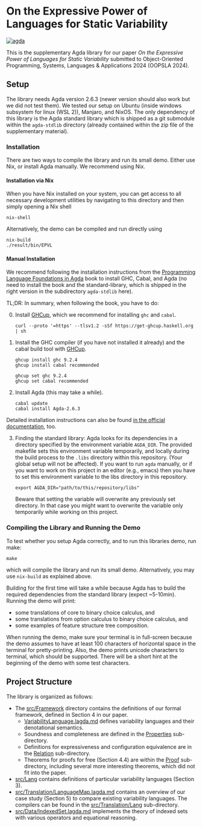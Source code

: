﻿# On the Expressive Power of Languages for Static Variability

[![agda][agda-badge-version-svg]][agda-badge-version-url]

This is the supplementary Agda library for our paper _On the Expressive Power of Languages for Static Variability_ submitted to Object-Oriented Programming, Systems, Languages & Applications 2024 (OOPSLA 2024). 

## Setup

The library needs Agda version 2.6.3 (newer version should also work but we did not test them). We tested our setup on Ubuntu (inside windows subsystem for linux (WSL 2)), Manjaro, and NixOS. The only dependency of this library is the Agda standard library which is shipped as a git submodule within the `agda-stdlib` directory (already contained within the zip file of the supplementary material).

### Installation

There are two ways to compile the library and run its small demo.
Either use Nix, or install Agda manually.
We recommend using Nix.

#### Installation via Nix

When you have Nix installed on your system, you can get access to all necessary development utilities by navigating to this directory and then simply opening a Nix shell
``` shell
nix-shell
```
Alternatively, the demo can be compiled and run directly using
``` shell
nix-build
./result/bin/EPVL
```

#### Manual Installation
We recommend following the installation instructions from the [Programming Language Foundations in Agda](https://plfa.github.io/GettingStarted/) book to install GHC, Cabal, and Agda (no need to install the book and the standard-library, which is shipped in the right version in the subdirectory `agda-stdlib` here).

TL;DR: In summary, when following the book, you have to do:

0. Install [GHCup](https://www.haskell.org/ghcup/), which we recommend for installing `ghc` and `cabal`. 
   ```shell 
   curl --proto '=https' --tlsv1.2 -sSf https://get-ghcup.haskell.org | sh 
   ```

1. Install the GHC compiler (if you have not installed it already) and the cabal build tool with [GHCup](https://www.haskell.org/ghcup/).

    ```shell
    ghcup install ghc 9.2.4
    ghcup install cabal recommended

    ghcup set ghc 9.2.4
    ghcup set cabal recommended
    ```

2. Install Agda (this may take a while).

    ```shell
    cabal update
    cabal install Agda-2.6.3
    ```

Detailed installation instructions can also be found [in the official documentation](https://agda.readthedocs.io/en/v2.6.3/getting-started/installation.html), too.

3. Finding the standard library: Agda looks for its dependencies in a directory specified by the environment variable `AGDA_DIR`. The provided makefile sets this environment variable temporarily, and locally during the build process to the `.libs` directory within this repository. (Your global setup will not be affected). If you want to run `agda` manually, or if you want to work on this project in an editor (e.g., emacs) then you have to set this environment variable to the libs directory in this repository.

    ```shell
    export AGDA_DIR="path/to/this/repository/libs"
    ```

    Beware that setting the variable will overwrite any previously set directory. In that case you might want to overwrite the variable only temporarily while working on this project.

### Compiling the Library and Running the Demo

To test whether you setup Agda correctly, and to run this libraries demo, run make:
```shell
make
```
which will compile the library and run its small demo. Alternatively, you may use `nix-build` as explained above.

Building for the first time will take a while because Agda has to build the required dependencies from the standard library (expect ~5-10min). Running the demo will print:

- some translations of core to binary choice calculus, and
- some translations from option calculus to binary choice calculus, and
- some examples of feature structure tree composition.

When running the demo, make sure your terminal is in full-screen because the demo assumes to have at least 100 characters of horizontal space in the terminal for pretty-printing.
Also, the demo prints unicode characters to terminal, which should be supported.
There will be a short hint at the beginning of the demo with some test characters.

## Project Structure

The library is organized as follows:

- The [src/Framework](src/Framework) directory contains the definitions of our formal framework, defined in Section 4 in our paper.
  - [VariabilityLanguage.lagda.md](src/Framework/VariabilityLanguage.lagda.md) defines variability languages and their denotational semantics.
  - Soundness and completeness are defined in the [Properties](src/Framework/Properties) sub-directory.
  - Definitions for expressiveness and configuration equivalence are in the [Relation](src/Framework/Relation) sub-directory.
  - Theorems for proofs for free (Section 4.4) are within the [Proof](src/Framework/Proof) sub-directory, including several more interesting theorems, which did not fit into the paper.
- [src/Lang](src/Lang) contains definitions of particular variability languages (Section 3).
- [src/Translation/LanguageMap.lagda.md](src/Translation/LanguageMap.lagda.md) contains an overview of our case study (Section 5) to compare existing variability languages. The compilers can be found in the [src/Translation/Lang](src/Translation/Lang) sub-directory.
- [src/Data/IndexedSet.lagda.md](src/Data/IndexedSet.lagda.md) implements the theory of indexed sets with various operators and equational reasoning.

[agda-badge-version-svg]: https://img.shields.io/badge/agda-v2.6.3-blue.svg
[agda-badge-version-url]: https://github.com/agda/agda/releases/tag/v2.6.3
